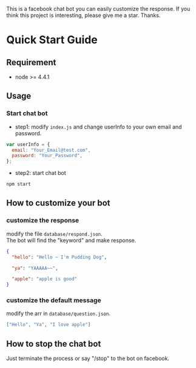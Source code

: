 This is a facebook chat bot you can easily customize the response. If you think this project is interesting, please give me a star. Thanks.

# Quick Start Guide

## Requirement

- node >= 4.4.1

## Usage

### Start chat bot

- step1: modify `index.js` and change userInfo to your own email and password.

```javascript
var userInfo = {
  email: "Your_Email@test.com",
  password: "Your_Password",
};
```

- step2: start chat bot

```bash
npm start
```

## How to customize your bot

### customize the response

modify the file `database/respond.json`.<br>
The bot will find the "keyword" and make response.

```json
{
  "hello": "Hello ~ I'm Pudding Dog",

  "ya": "YAAAAA~~",

  "apple": "apple is good"
}
```

### customize the default message

modify the arr in `database/question.json`.<br>

```json
["Hello", "Ya", "I love apple"]
```

## How to stop the chat bot

Just terminate the process or say "/stop" to the bot on facebook.<br>
